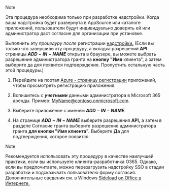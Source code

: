 
> [!NOTE]
> Эта процедура необходима только при разработке надстройки. Когда ваша надстройка будет развернута в AppSource или каталоге приложений, пользователи будут индивидуально доверять ей или администратор даст согласие для организации при установке.

Выполнить эту *процедуру после* регистрации [надстройки.](../develop/register-sso-add-in-aad-v2.md) (Если вы только что завершили эту процедуру, а вкладка разрешений **API** страницы **$ADD-IN-NAME$** открыта в браузере, вы можете  выбрать разрешение администратора гранта на **кнопку "Имя** клиента", а затем выберите да для появится подтверждение. Пропустить остальную часть этой процедуры.)

1. Перейдите на портал [Azure - страницу регистрации](https://go.microsoft.com/fwlink/?linkid=2083908) приложений, чтобы просмотреть регистрацию приложения.

1. Вопишитесь с ***учетными*** данными администратора в Microsoft 365 аренды. Пример: MyName@contoso.onmicrosoft.com.

1. Выберите приложение с именем **$ADD-IN-NAME$**.

1. На странице **$ADD-IN-NAME$** выберите разрешения **API,** а затем  в разделе Согласие гранта выберите разрешение администратора гранта **для кнопки "Имя клиента".** Выберите **Да** для подтверждения, которое появится.

> [!NOTE]
> Рекомендуется использовать эту процедуру в качестве наилучшей практики, если вы используете клиента-разработчика O365. Однако, если вы предпочитаете, можно перезагрузить надстройку SSO в стадии разработки и подсказывать пользователю форму согласия. Дополнительные сведения см. в Windows [Sideload](../testing/create-a-network-shared-folder-catalog-for-task-pane-and-content-add-ins.md) [on Office в Интернете.](../testing/sideload-office-add-ins-for-testing.md)
